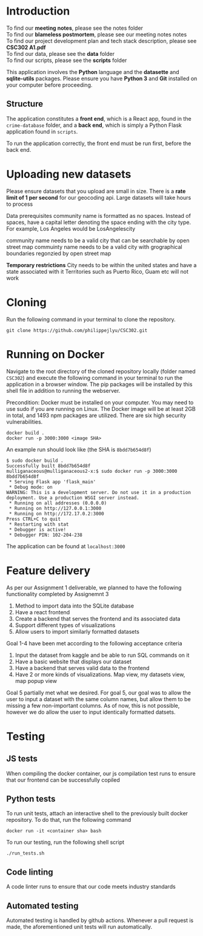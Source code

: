 # Introduction

To find our **meeting notes**, please see the notes folder<br />
To find our **blameless postmortem**, please see our meeting notes notes<br />
To find our project development plan and tech stack description, please see **CSC302 A1.pdf**<br />
To find our data, please see the **data** folder<br />
To find our scripts, please see the **scripts** folder<br />

This application involves the **Python** language and the **datasette** and **sqlite-utils** packages. Please ensure you have **Python 3** and **Git** installed on your computer before proceeding.

## Structure

The application constitutes a **front end**, which is a React app, found in the `crime-database` folder, and a **back end**, which is simply a Python Flask application found in `scripts`.

To run the application correctly, the front end must be run first, before the back end.

# Uploading new datasets
Please ensure datasets that you upload are small in size. There is a **rate limit of 1 per second** for our geocoding api. Large datasets will take hours to process

Data prerequisites
community name is formatted as no spaces. Instead of spaces, have a capital letter denoting the space ending with the city type. For example, Los Angeles would be LosAngelescity 

community name needs to be a valid city that can be searchable by open street map
commuinty name needs to be a valid city with grographical boundaries regonzied by open street map

**Temporary restrictions**
City needs to be within the united states and have a state associated with it
Territories such as Puerto Rico, Guam etc will not work

# Cloning
Run the following command in your terminal to clone the repository.
```
git clone https://github.com/philippejlyu/CSC302.git
```

# Running on Docker
Navigate to the root directory of the cloned repository locally (folder named `CSC302`) and execute the following command in your terminal to run the application in a browser window. The pip packages will be installed by this shell file in addition to running the webserver.

Precondition: Docker must be installed on your computer. You may need to use sudo if you are running on Linux. The Docker image will be at least 2GB in total, and 1493 npm packages are utilized. There are six high security vulnerabilities.

```
docker build .
docker run -p 3000:3000 <image SHA>
```

An example run should look like (the SHA is `8bdd7b654d8f`)

```
$ sudo docker build .
Successfully built 8bdd7b654d8f
mulliganaceous@mulliganaceous2-x:$ sudo docker run -p 3000:3000 8bdd7b654d8f
 * Serving Flask app 'flask_main'
 * Debug mode: on
WARNING: This is a development server. Do not use it in a production deployment. Use a production WSGI server instead.
 * Running on all addresses (0.0.0.0)
 * Running on http://127.0.0.1:3000
 * Running on http://172.17.0.2:3000
Press CTRL+C to quit
 * Restarting with stat
 * Debugger is active!
 * Debugger PIN: 102-204-238
```

The application can be found at `localhost:3000`

# Feature delivery
As per our Assignment 1 deliverable, we planned to have the following functionality completed by Assignemnt 3

1. Method to import data into the SQLite database
2. Have a react frontend
3. Create a backend that serves the frontend and its associated data
4. Support different types of visualizations
5. Allow users to import similarly formatted datasets

Goal 1-4 have been met according to the following acceptance criteria
1. Input the dataset from kaggle and be able to run SQL commands on it
2. Have a basic website that displays our dataset
3. Have a backend that serves valid data to the frontend
4. Have 2 or more kinds of visualizations. Map view, my datasets view, map popup view

Goal 5 partially met what we desired.
For goal 5, our goal was to allow the user to input a dataset with the same column names, but allow them to be missing a few non-important columns. As of now, this is not possible, however we do allow the user to input identically formatted datsets.

# Testing
## JS tests
When compiling the docker container, our js compilation test runs to ensure that our frontend can be successfully copiled

## Python tests
To run unit tests, attach an interactive shell to the previously built docker repository.
To do that, run the following command
```
docker run -it <container sha> bash
```
To run our testing, run the following shell script
```
./run_tests.sh
```
## Code linting
A code linter runs to ensure that our code meets industry standards

## Automated testing
Automated testing is handled by github actions. Whenever a pull request is made, the aforementioned unit tests will run automatically.